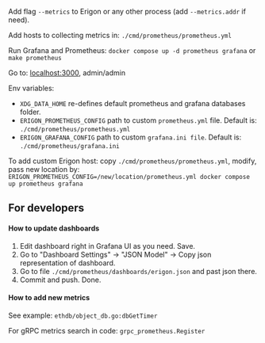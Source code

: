 Add flag `--metrics` to Erigon or any other process (add `--metrics.addr` if need).

Add hosts to collecting metrics in: `./cmd/prometheus/prometheus.yml`

Run Grafana and Prometheus: `docker compose up -d prometheus grafana` or `make prometheus`

Go to: [localhost:3000](localhost:3000), admin/admin

Env variables:

- `XDG_DATA_HOME` re-defines default prometheus and grafana databases folder.
- `ERIGON_PROMETHEUS_CONFIG` path to custom `prometheus.yml` file. Default is: `./cmd/prometheus/prometheus.yml`
- `ERIGON_GRAFANA_CONFIG` path to custom `grafana.ini file`. Default is: `./cmd/prometheus/grafana.ini`

To add custom Erigon host: copy `./cmd/prometheus/prometheus.yml`, modify, pass new location by:
`ERIGON_PROMETHEUS_CONFIG=/new/location/prometheus.yml docker compose up prometheus grafana`

## For developers

#### How to update dashboards

1. Edit dashboard right in Grafana UI as you need. Save.
2. Go to "Dashboard Settings" -> "JSON Model" -> Copy json representation of dashboard.
3. Go to file `./cmd/prometheus/dashboards/erigon.json` and past json there.
4. Commit and push. Done. 

#### How to add new metrics

See example: `ethdb/object_db.go:dbGetTimer`

For gRPC metrics search in code: `grpc_prometheus.Register`
